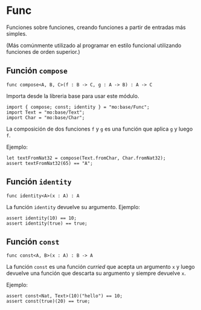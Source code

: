 # Func

Funciones sobre funciones, creando funciones a partir de entradas más simples.

(Más comúnmente utilizado al programar en estilo funcional utilizando funciones
de orden superior.)

## Función `compose`

```motoko no-repl
func compose<A, B, C>(f : B -> C, g : A -> B) : A -> C
```

Importa desde la libreria base para usar este módulo.

```motoko name=import
import { compose; const; identity } = "mo:base/Func";
import Text = "mo:base/Text";
import Char = "mo:base/Char";
```

La composición de dos funciones `f` y `g` es una función que aplica `g` y luego
`f`.

Ejemplo:

```motoko include=import
let textFromNat32 = compose(Text.fromChar, Char.fromNat32);
assert textFromNat32(65) == "A";
```

## Función `identity`

```motoko no-repl
func identity<A>(x : A) : A
```

La función `identity` devuelve su argumento. Ejemplo:

```motoko include=import
assert identity(10) == 10;
assert identity(true) == true;
```

## Función `const`

```motoko no-repl
func const<A, B>(x : A) : B -> A
```

La función `const` es una función _curried_ que acepta un argumento `x` y luego
devuelve una función que descarta su argumento y siempre devuelve `x`.

Ejemplo:

```motoko include=import
assert const<Nat, Text>(10)("hello") == 10;
assert const(true)(20) == true;
```
